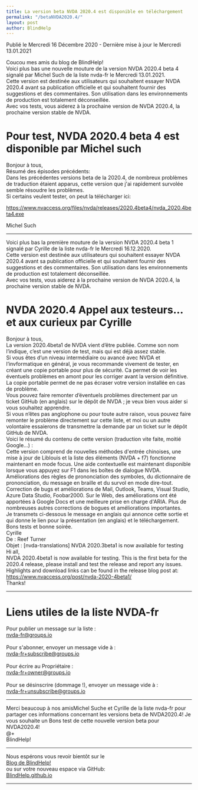 ```yaml
---
title: La version beta NVDA 2020.4 est disponible en téléchargement
permalink: "/betaNVDA2020.4/"
layout: post
author: BlindHelp
---
```


<footer>Publié le Mercredi 16 Décembre 2020 - Dernière mise à jour le Mercredi 13.01.2021</footer>


Coucou mes amis du blog de BlindHelp!    
Voici plus bas une nouvelle mouture de la version NVDA 2020.4 beta 4 signalé par Michel Such de la liste nvda-fr le Mercredi 13.01.2021.    
Cette version est destinée aux utilisateurs qui souhaitent essayer NVDA 2020.4 avant sa publication officielle et qui souhaitent fournir des suggestions et des commentaires. Son utilisation dans les environnements de production est totalement déconseillée.         
Avec vos tests, vous aiderez à la prochaine version de NVDA 2020.4, la prochaine version stable de NVDA.        

# Pour test, NVDA 2020.4 beta 4 est disponible par Michel such #

Bonjour à tous,    
Résumé des épisodes précédents:    
Dans les précédentes versions beta de la 2020.4, de nombreux problèmes de traduction étaient apparus, cette version que j'ai rapidement survolée semble résoudre les problèmes.    
Si certains veulent tester, on peut la télécharger ici:    

<https://www.nvaccess.org/files/nvda/releases/2020.4beta4/nvda_2020.4beta4.exe>

Michel Such

---

Voici plus bas la première mouture de la version NVDA 2020.4 beta 1 signalé par Cyrille de la liste nvda-fr le Mercredi 16.12.2020.    
Cette version est destinée aux utilisateurs qui souhaitent essayer NVDA 2020.4 avant sa publication officielle et qui souhaitent fournir des suggestions et des commentaires. Son utilisation dans les environnements de production est totalement déconseillée.         
Avec vos tests, vous aiderez à la prochaine version de NVDA 2020.4, la prochaine version stable de NVDA.        

# NVDA 2020.4 Appel aux testeurs... et aux curieux par Cyrille #

Bonjour à tous,    
La version 2020.4beta1 de NVDA vient d’être publiée. Comme son nom l’indique, c’est une version de test, mais qui est déjà assez stable.    
Si vous êtes d’un niveau intermédiaire ou avancé avec NVDA et l’invformatique en général, je vous recommande vivement de tester, en créant une copie portable pour plus de sécurité. Ca permet de voir les éventuels problèmes en amont pour les corriger avant la version définitive. La copie portable permet de ne pas écraser votre version installée en cas de problème.    
Vous pouvez faire remonter d’éventuels problèmes directement par un ticket GitHub (en anglais) sur le dépôt de NVDA ; je veux bien vous aider si vous souhaitez apprendre.     
Si vous n’êtes pas anglophone ou pour toute autre raison, vous pouvez faire remonter le problème directement sur cette liste, et moi ou un autre volontaire essaierons de transmettre la demande par un ticket sur le dépôt GitHub de NVDA.    
Voici le résumé du contenu de cette version (traduction vite faite, moitié Google…) :    
Cette version comprend de nouvelles méthodes d'entrée chinoises, une mise à jour de Liblouis et la liste des éléments (NVDA + f7) fonctionne maintenant en mode focus. Une aide contextuelle est maintenant disponible lorsque vous appuyez sur F1 dans les boîtes de dialogue NVDA. Améliorations des règles de prononciation des symboles, du dictionnaire de prononciation, du message en braille et du survol en mode dire-tout. Correction de bugs et améliorations de Mail, Outlook, Teams, Visual Studio, Azure Data Studio, Foobar2000. Sur le Web, des améliorations ont été apportées à Google Docs et une meilleure prise en charge d'ARIA. Plus de nombreuses autres corrections de bogues et améliorations importantes.    
Je transmets ci-dessous le message en anglais qui annonce cette sortie et qui donne le lien pour la présentation (en anglais) et le téléchargement.     
Bons tests et bonne soirée.    
Cyrille    
De : <span lang="en">Reef Turner</span>    
Objet : <span lang="en">[nvda-translations] NVDA 2020.3beta1 is now available for testing</span>     
<span lang="en">Hi all,</span>    
<span lang="en">NVDA 2020.4beta1 is now available for testing. This is the first beta for the 2020.4 release, please install and test the release and report any issues.</span>    
<span lang="en">Highlights and download links can be found in the release blog post at: <https://www.nvaccess.org/post/nvda-2020-4beta1/></span>    
<span lang="en">Thanks!</span>    

---

# Liens utiles de la liste NVDA-fr #

Pour publier un message sur la liste :    
[nvda-fr@groups.io](mailto:nvda-fr@groups.io)    
<br>
Pour s'abonner, envoyer un message vide à :    
[nvda-fr+subscribe@groups.io](mailto:nvda-fr+subscribe@groups.io)    
<br>
Pour écrire au Propriétaire :    
[nvda-fr+owner@groups.io](mailto:nvda-fr+owner@groups.io)    
<br>
Pour se désinscrire (dommage !), envoyer un message vide à :    
[nvda-fr+unsubscribe@groups.io](mailto:nvda-fr+unsubscribe@groups.io)    

---

Merci beaucoup à nos amisMichel Suche et Cyrille de la liste nvda-fr pour partager ces informations concernant les versions beta de NVDA2020.4!
Je vous souhaite un Bons test de cette nouvelle version beta pour NVDA2020.4!    
@+    
BlindHelp!    

---

Nous espérons vous revoir bientôt sur le      
[Blog de BlindHelp!](http://blindhelp.blogspot.fr/)                    
ou sur  votre nouveau espace via GitHub:                     
[BlindHelp.github.io](https://blindhelp.github.io)                    

---